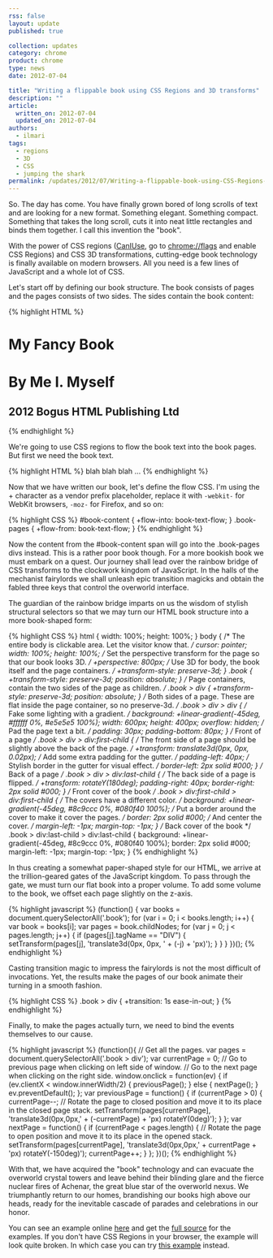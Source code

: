 ```yaml
---
rss: false
layout: update
published: true

collection: updates
category: chrome
product: chrome
type: news
date: 2012-07-04

title: "Writing a flippable book using CSS Regions and 3D transforms"
description: ""
article:
  written_on: 2012-07-04
  updated_on: 2012-07-04
authors:
  - ilmari
tags:
  - regions
  - 3D
  - CSS
  - jumping the shark
permalink: /updates/2012/07/Writing-a-flippable-book-using-CSS-Regions-and-3D-transforms
---
```

So. The day has come. You have finally grown bored of long scrolls of text and are looking for a new format. Something elegant. Something compact. Something that takes the long scroll, cuts it into neat little rectangles and binds them together. I call this invention the "book".

With the power of CSS regions ([CanIUse](http://caniuse.com/#feat=css-regions), go to [chrome://flags](chrome://flags) and enable CSS Regions) and CSS 3D transformations, cutting-edge book technology is finally available on modern browsers. All you need is a few lines of JavaScript and a whole lot of CSS.

Let's start off by defining our book structure. The book consists of pages and the pages consists of two sides. The sides contain the book content:

{% highlight HTML %}
<div class="book">
  <div> <!-- first page -->
    <div> <!-- front cover -->
      <h1>My Fancy Book</h1>
    </div>
    <div> <!-- backside of cover -->
      <h1>By Me I. Myself</h1>
      <h2>2012 Bogus HTML Publishing Ltd</h2>
    </div>
  </div>
  <!-- content pages -->
  <div>
    <!-- front side of page -->
    <div class="book-pages"></div>
    <!-- back side of page -->
    <div class="book-pages"></div>
  </div>
 <div>
    <div class="book-pages"></div>
    <div class="book-pages"></div>
  </div>
  <div>
    <div class="book-pages"></div>
    <div class="book-pages"></div>
  </div>
</div>
{% endhighlight %}

We're going to use CSS regions to flow the book text into the book pages. But first we need the book text.

{% highlight HTML %}
<span id="book-content">
  blah blah blah ...
</span>
{% endhighlight %}

Now that we have written our book, let's define the flow CSS. I'm using the + character as a vendor prefix placeholder, replace it with `-webkit-` for WebKit browsers, `-moz-` for Firefox, and so on:

{% highlight CSS %}
#book-content {
  +flow-into: book-text-flow;
}
.book-pages {
  +flow-from: book-text-flow;
}
{% endhighlight %}

Now the content from the #book-content span will go into the .book-pages divs instead. This is a rather poor book though. For a more bookish book we must embark on a quest. Our journey shall lead over the rainbow bridge of CSS transforms to the clockwork kingdom of JavaScript. In the halls of the mechanist fairylords we shall unleash epic transition magicks and obtain the fabled three keys that control the overworld interface.

The guardian of the rainbow bridge imparts on us the wisdom of stylish structural selectors so that we may turn our HTML book structure into a more book-shaped form:

{% highlight CSS %}
html {
  width: 100%;
  height: 100%;
}
body {
  /* The entire body is clickable area. Let the visitor know that. */
  cursor: pointer;
  width: 100%;
  height: 100%;
  /* Set the perspective transform for the page so that our book looks 3D. */
  +perspective: 800px;
  /* Use 3D for body, the book itself and the page containers. */
  +transform-style: preserve-3d;
}
.book {
  +transform-style: preserve-3d;
  position: absolute;
}
/* Page containers, contain the two sides of the page as children. */
.book > div {
  +transform-style: preserve-3d;
  position: absolute;
}
/* Both sides of a page. These are flat inside the page container, so no preserve-3d. */
.book > div > div {
  /* Fake some lighting with a gradient. */
  background: +linear-gradient(-45deg, #ffffff 0%, #e5e5e5 100%);
  width: 600px;
  height: 400px;
  overflow: hidden;
  /* Pad the page text a bit. */
  padding: 30px;
  padding-bottom: 80px;
}
/* Front of a page */
.book > div > div:first-child {
  /* The front side of a page should be slightly above the back of the page. */
  +transform: translate3d(0px, 0px, 0.02px);
  /* Add some extra padding for the gutter. */
  padding-left: 40px;
  /* Stylish border in the gutter for visual effect. */
  border-left: 2px solid #000;
}
/* Back of a page */
.book > div > div:last-child {
  /* The back side of a page is flipped. */
  +transform: rotateY(180deg);
  padding-right: 40px;
  border-right: 2px solid #000;
}
/* Front cover of the book */
.book > div:first-child > div:first-child {
  /* The covers have a different color. */
  background: +linear-gradient(-45deg, #8c9ccc 0%, #080f40 100%);
  /* Put a border around the cover to make it cover the pages. */
  border: 2px solid #000;
  /* And center the cover. */
  margin-left: -1px;
  margin-top: -1px;
}
/* Back cover of the book */
.book > div:last-child > div:last-child {
  background: +linear-gradient(-45deg, #8c9ccc 0%, #080f40 100%);
  border: 2px solid #000;
  margin-left: -1px;
  margin-top: -1px;
}
{% endhighlight %}

In thus creating a somewhat paper-shaped style for our HTML, we arrive at the trillion-geared gates of the JavaScript kingdom. To pass through the gate, we must turn our flat book into a proper volume. To add some volume to the book, we offset each page slightly on the z-axis.

{% highlight javascript %}
(function() {
var books = document.querySelectorAll('.book');
for (var i = 0; i < books.length; i++) {
  var book = books[i];
  var pages = book.childNodes;
  for (var j = 0; j < pages.length; j++) {
    if (pages[j].tagName == "DIV") {
      setTransform(pages[j], 'translate3d(0px, 0px, ' + (-j) + 'px)');
    }
  }
}
})();
{% endhighlight %}

Casting transition magic to impress the fairylords is not the most difficult of invocations. Yet, the results make the pages of our book animate their turning in a smooth fashion.

{% highlight CSS %}
.book > div {
  +transition: 1s ease-in-out;
}
{% endhighlight %}

Finally, to make the pages actually turn, we need to bind the events themselves to our cause.

{% highlight javascript %}
(function(){
	// Get all the pages.
	var pages = document.querySelectorAll('.book > div');
	var currentPage = 0;
	// Go to previous page when clicking on left side of window.
	// Go to the next page when clicking on the right side.
	window.onclick = function(ev) {
	  if (ev.clientX < window.innerWidth/2) {
	    previousPage();
	  } else {
	    nextPage();
	  }
	  ev.preventDefault();
	};
	var previousPage = function() {
	  if (currentPage > 0) {
	    currentPage--;
            // Rotate the page to closed position and move it to its place in the closed page stack.
	    setTransform(pages[currentPage], 'translate3d(0px,0px,' + (-currentPage) + 'px) rotateY(0deg)');
	  }
	};
	var nextPage = function() {
	  if (currentPage < pages.length) {
            // Rotate the page to open position and move it to its place in the opened stack.
	    setTransform(pages[currentPage], 'translate3d(0px,0px,' + currentPage + 'px) rotateY(-150deg)');
	    currentPage++;
	  }
	};
})();
{% endhighlight %}

With that, we have acquired the "book" technology and can evacuate the overworld crystal towers and leave behind their blinding glare and the fierce nuclear fires of Achenar, the great blue star of the overworld nexus. We triumphantly return to our homes, brandishing our books high above our heads, ready for the inevitable cascade of parades and celebrations in our honor.

You can see an example online [here](http://kig.github.com/html-book) and get the [full source](http://github.com/kig/html-book) for the examples. If you don't have CSS Regions in your browser, the example will look quite broken. In which case you can try [this example](http://kig.github.com/html-book/no_regions.html) instead.
